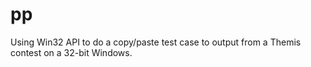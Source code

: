 # pp
Using Win32 API to do a copy/paste test case to output from a Themis contest on a 32-bit Windows.
